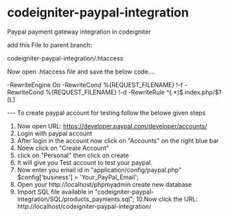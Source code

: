 # codeigniter-paypal-integration
Paypal payment gateway integration in codeigniter


add this File to parent branch:

codeigniter-paypal-integration/.htaccess

Now open .htaccess file and save the below code....

-RewriteEngine On
-RewriteCond %{REQUEST_FILENAME} !-f
-RewriteCond %{REQUEST_FILENAME} !-d
-RewriteRule ^(.*)$ index.php/$1 [L]

--- To create paypal account for testing follow the belowe given steps

1. Now open URL: https://developer.paypal.com/developer/accounts/
2. Login with paypal account
3. After login in the account now click on "Accounts" on the right blue bar
4. Noew click on "Create Account" 
5. click on "Personal" then click on create
6. It will give you Test account to test your paypal.
7. Now enter you email id in "application/config/paypal.php" $config['business'] = 'Your_PayPal_Email';
8. Open your http://localhost/phpmyadmin create new database
9. Import SQL file available in "codeigniter-paypal-integration/SQL/products_payments.sql";
10.Now click the URL: http://localhost/codeigniter-paypal-integration/
